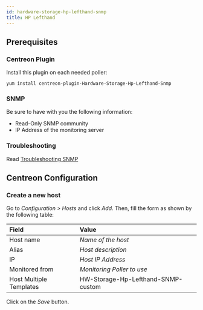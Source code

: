 ```yaml
---
id: hardware-storage-hp-lefthand-snmp
title: HP Lefthand
---
```


## Prerequisites

### Centreon Plugin

Install this plugin on each needed poller:

``` shell
yum install centreon-plugin-Hardware-Storage-Hp-Lefthand-Snmp
```

### SNMP

Be sure to have with you the following information:

  - Read-Only SNMP community
  - IP Address of the monitoring server

### Troubleshooting

Read [Troubleshooting
SNMP](../tutorials/troubleshooting-plugins#snmp-checks)

## Centreon Configuration

### Create a new host

Go to *Configuration \> Hosts* and click *Add*. Then, fill the form as shown by
the following table:

| Field                   | Value                              |
| :---------------------- | :--------------------------------- |
| Host name               | *Name of the host*                 |
| Alias                   | *Host description*                 |
| IP                      | *Host IP Address*                  |
| Monitored from          | *Monitoring Poller to use*         |
| Host Multiple Templates | HW-Storage-Hp-Lefthand-SNMP-custom |

Click on the *Save* button.
